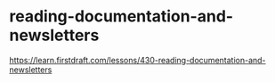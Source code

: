 # reading-documentation-and-newsletters

https://learn.firstdraft.com/lessons/430-reading-documentation-and-newsletters
